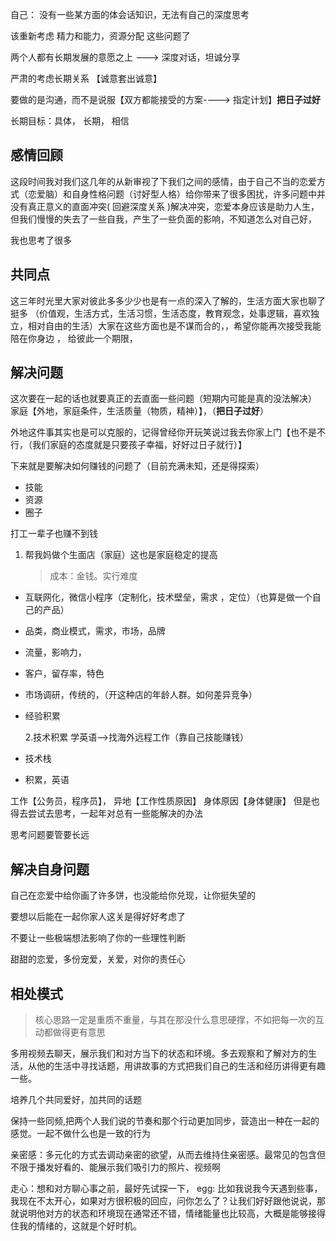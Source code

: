 自己： 没有一些某方面的体会话知识，无法有自己的深度思考

该重新考虑 精力和能力，资源分配 这些问题了

两个人都有长期发展的意愿之上 ---> 深度对话，坦诚分享

严肃的考虑长期关系 【诚意套出诚意】

要做的是沟通，而不是说服【双方都能接受的方案----> 指定计划】**把日子过好**

长期目标：具体， 长期， 相信

## 感情回顾

这段时间我对我们这几年的从新审视了下我们之间的感情，由于自己不当的恋爱方式（恋爱脑）和自身性格问题（讨好型人格）给你带来了很多困扰，许多问题中并没有真正意义的直面冲突( 回避深度关系 )解决冲突，恋爱本身应该是助力人生，但我们慢慢的失去了一些自我，产生了一些负面的影响，不知道怎么对自己好，

我也思考了很多

## 共同点

这三年时光里大家对彼此多多少少也是有一点的深入了解的，生活方面大家也聊了挺多
（价值观，生活方式，生活习惯，生活态度，教育观念，处事逻辑，喜欢独立，相对自由的生活）大家在这些方面也是不谋而合的，，希望你能再次接受我能陪在你身边 ， 给彼此一个期限，

## 解决问题

这次要在一起的话也就要真正的去直面一些问题（短期内可能是真的没法解决）
家庭【外地，家庭条件，生活质量（物质，精神）】，（**把日子过好**）

外地这件事其实也是可以克服的，记得曾经你开玩笑说过我去你家上门【也不是不行，（我们家庭的态度就是只要孩子幸福，好好过日子就行）】

下来就是要解决如何赚钱的问题了（目前充满未知，还是得探索）

- 技能
- 资源
- 圈子

打工一辈子也赚不到钱

1. 帮我妈做个生面店（家庭）这也是家庭稳定的提高

   > 成本：金钱。实行难度

- 互联网化，微信小程序（定制化，技术壁垒，需求 ，定位）（也算是做一个自己的产品）
- 品类，商业模式，需求，市场，品牌
- 流量，影响力，
- 客户，留存率，特色
- 市场调研，传统的，（开这种店的年龄人群。如何差异竞争）
- 经验积累

  2.技术积累 学英语-->找海外远程工作（靠自己技能赚钱）

- 技术栈
- 积累，英语

工作【公务员，程序员】，
异地【工作性质原因】
身体原因【身体健康】
但是也得去尝试去思考，一起年对总有一些能解决的办法

思考问题要管要长远

## 解决自身问题

自己在恋爱中给你画了许多饼，也没能给你兑现，让你挺失望的

要想以后能在一起你家人这关是得好好考虑了

不要让一些极端想法影响了你的一些理性判断

甜甜的恋爱，多份宠爱，关爱，对你的责任心

## 相处模式

> 核心思路一定是重质不重量，与其在那没什么意思硬撑，不如把每一次的互动都做得更有意思

多用视频去聊天，展示我们和对方当下的状态和环境。多去观察和了解对方的生活，从他的生活中寻找话题，用讲故事的方式把我们自己的生活和经历讲得更有趣一些。

培养几个共同爱好，加共同的话题

保持一些同频,把两个人我们说的节奏和那个行动更加同步，营造出一种在一起的感觉。一起不做什么也是一致的行为

亲密感：多元化的方式去调动亲密的欲望，从而去维持住亲密感。最常见的包含但不限于播发好看的、能展示我们吸引力的照片、视频啊

走心：想和对方聊心事之前，最好先试探一下，
egg: 比如我说我今天遇到些事，我现在不太开心，如果对方很积极的回应，问你怎么了？让我们好好跟他说说，那就说明他对方的状态和环境现在通常还不错，情绪能量也比较高，大概是能够接得住我的情绪的，这就是个好时机。
